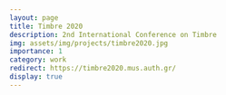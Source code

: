 ```yaml
---
layout: page
title: Timbre 2020
description: 2nd International Conference on Timbre
img: assets/img/projects/timbre2020.jpg
importance: 1
category: work
redirect: https://timbre2020.mus.auth.gr/
display: true
---
```


